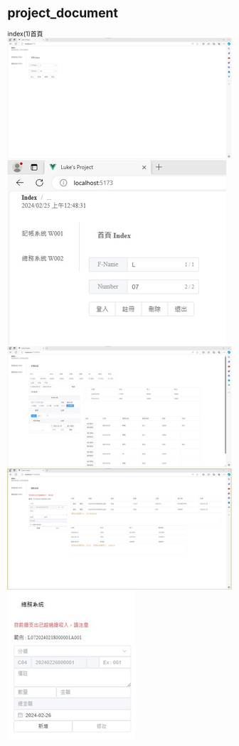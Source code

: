 # project_document
index(1)首頁<br>
![image](https://github.com/LifanC/project_document/blob/InterviewWorks/Index.jpg)<br>
![image](https://github.com/LifanC/project_document/blob/InterviewWorks/Index_1.jpg)<br>
![image](https://github.com/LifanC/project_document/blob/InterviewWorks/W001.jpg)<br>
![image](https://github.com/LifanC/project_document/blob/InterviewWorks/W002.jpg)<br>
![image](https://github.com/LifanC/project_document/blob/InterviewWorks/W002_1.jpg)<br>
